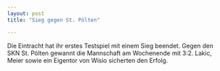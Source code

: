 ```yaml
---
layout: post
title: "Sieg gegen St. Pölten"

---
```


Die Eintracht hat ihr erstes Testspiel mit einem Sieg beendet. Gegen den SKN St. Pölten gewannt die Mannschaft am Wochenende mit 3:2. Lakic, Meier sowie ein Eigentor von Wisio sicherten den Erfolg.


